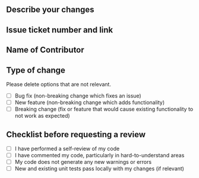 ## Describe your changes

## Issue ticket number and link

## Name of Contributor

## Type of change

Please delete options that are not relevant.

- [ ] Bug fix (non-breaking change which fixes an issue)
- [ ] New feature (non-breaking change which adds functionality)
- [ ] Breaking change (fix or feature that would cause existing functionality to not work as expected)

## Checklist before requesting a review

- [ ] I have performed a self-review of my code
- [ ] I have commented my code, particularly in hard-to-understand areas
- [ ] My code does not generate any new warnings or errors
- [ ] New and existing unit tests pass locally with my changes (if relevant)
